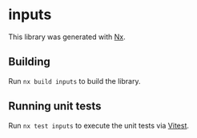 # inputs

This library was generated with [Nx](https://nx.dev).

## Building

Run `nx build inputs` to build the library.

## Running unit tests

Run `nx test inputs` to execute the unit tests via [Vitest](https://vitest.dev/).
